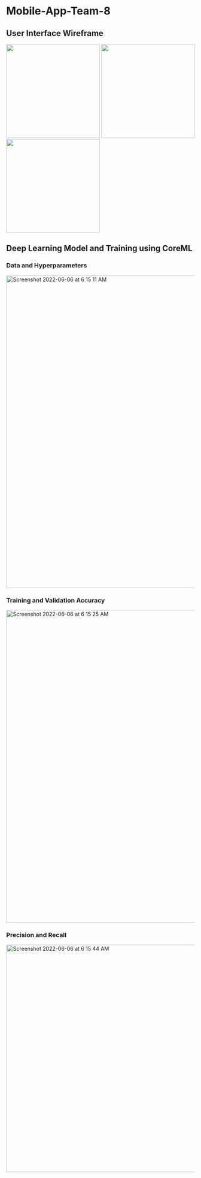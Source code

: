 # Mobile-App-Team-8

## User Interface Wireframe
<img src="https://user-images.githubusercontent.com/54528672/168498593-aa332811-bb5b-4356-b0a6-9d217a6ecf01.jpeg" height="250"> <img src="https://user-images.githubusercontent.com/54528672/168498598-a6b8f291-8629-4819-83f4-d6fbbf018e82.jpeg" height="250"> <img src="https://user-images.githubusercontent.com/54528672/168498599-4982b3c2-a1ef-4d84-a3b2-71330438e15d.jpeg" height="250">

## Deep Learning Model and Training using CoreML
### Data and Hyperparameters
<img width="834" alt="Screenshot 2022-06-06 at 6 15 11 AM" src="https://user-images.githubusercontent.com/54528672/172070963-6436a5cc-525e-4307-a7b4-0c2abe25f755.png">

### Training and Validation Accuracy
<img width="834" alt="Screenshot 2022-06-06 at 6 15 25 AM" src="https://user-images.githubusercontent.com/54528672/172070982-dc4142ec-6397-4db6-a446-917da37a8046.png">

### Precision and Recall
<img width="607" alt="Screenshot 2022-06-06 at 6 15 44 AM" src="https://user-images.githubusercontent.com/54528672/172070999-1275dca1-820e-4148-a287-6059331f27e9.png">

